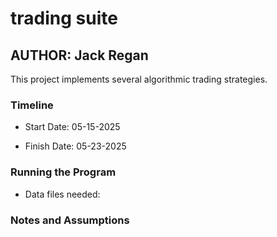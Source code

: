 # trading suite
## AUTHOR: Jack Regan

This project implements several algorithmic trading strategies.

### Timeline

* Start Date: 05-15-2025

* Finish Date: 05-23-2025

### Running the Program

* Data files needed:

### Notes and Assumptions